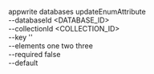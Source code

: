 appwrite databases updateEnumAttribute \
        --databaseId <DATABASE_ID> \
        --collectionId <COLLECTION_ID> \
        --key '' \
        --elements one two three \
        --required false \
        --default <DEFAULT>
